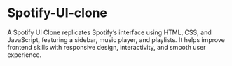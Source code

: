 # Spotify-UI-clone
A Spotify UI Clone replicates Spotify’s interface using HTML, CSS, and JavaScript, featuring a sidebar, music player, and playlists. It helps improve frontend skills with responsive design, interactivity, and smooth user experience.
